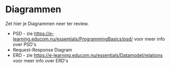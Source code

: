 # Diagrammen

Zet hier je Diagrammen neer ter review.

* PSD - zie https://e-learning.educom.nu/essentials/ProgrammingBasics/psd/ voor meer info over PSD's
* Request-Response Diagram 
* ERD - zie https://e-learning.educom.nu/essentials/Datamodel/relations voor meer info over ERD's
